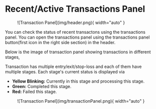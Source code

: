 # Recent/Active Transactions Panel


<figure markdown>![Transaction Panel](img/header.png){ width="auto" }</figure>

You can check the status of recent transactons using the transactions panel. You can open the transactions panel using the 
transactions panel button(first icon in the right side section) in the header.

Below is the image of transaction panel showing transactions in different stages,

Transaction has multiple entry/exit/stop-loss and each of them have multiple stages. Each stage's current status is displayed via

- **Yellow Blinking:** Currently in this stage and processing this stage. 
- **Green:** Completed this stage. 
- **Red:** Failed this stage. 

<figure markdown>![Transaction Panel](img/transactionPanel.png){ width="auto" }</figure>

